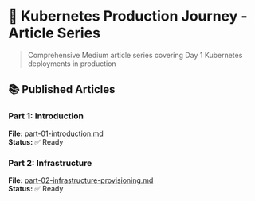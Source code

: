# 📝 Kubernetes Production Journey - Article Series

> Comprehensive Medium article series covering Day 1 Kubernetes deployments in production

## 📚 Published Articles

### Part 1: Introduction
**File:** [part-01-introduction.md](./part-01-introduction.md)  
**Status:** ✅ Ready

### Part 2: Infrastructure
**File:** [part-02-infrastructure-provisioning.md](./part-02-infrastructure-provisioning.md)  
**Status:** ✅ Ready

